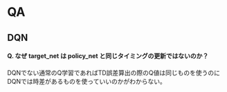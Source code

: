 # QA
## DQN
#### Q. なぜ target_net は policy_net と同じタイミングの更新ではないのか？
DQNでない通常のQ学習であればTD誤差算出の際のQ値は同じものを使うのにDQNでは時差があるものを使っていいのかがわからない。
